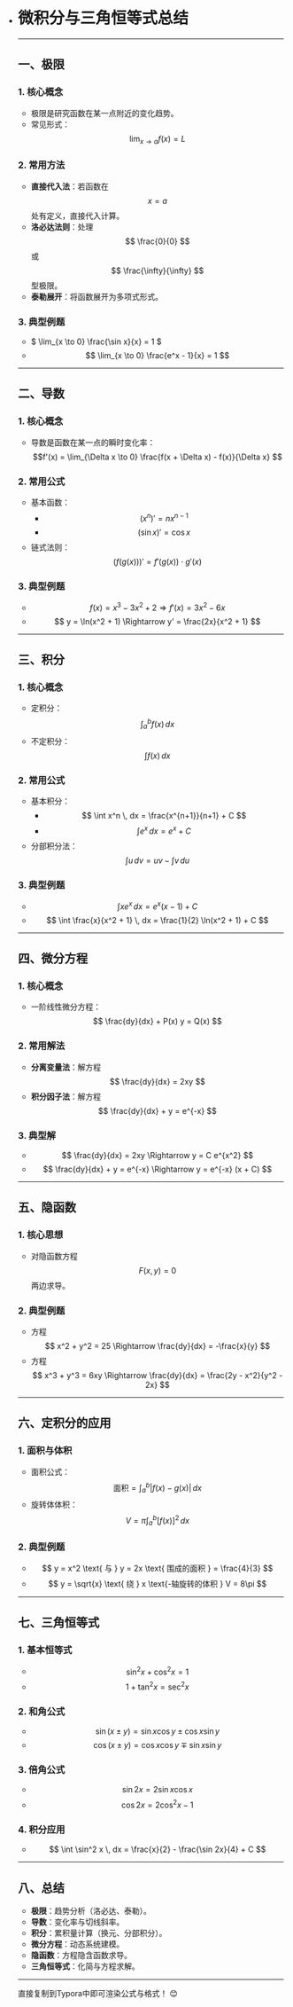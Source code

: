 - # 微积分与三角恒等式总结

  ---

  ## 一、极限

  ### 1. 核心概念
  - 极限是研究函数在某一点附近的变化趋势。
  - 常见形式：$$ \lim_{x \to a} f(x) = L $$

  ### 2. 常用方法
  - **直接代入法**：若函数在 $$ x = a $$ 处有定义，直接代入计算。
  - **洛必达法则**：处理 $$ \frac{0}{0} $$ 或 $$ \frac{\infty}{\infty} $$ 型极限。
  - **泰勒展开**：将函数展开为多项式形式。

  ### 3. 典型例题
  - $ \lim_{x \to 0} \frac{\sin x}{x} = 1 $
  - $$ \lim_{x \to 0} \frac{e^x - 1}{x} = 1 $$

  ---

  ## 二、导数

  ### 1. 核心概念
  - 导数是函数在某一点的瞬时变化率：
    $$f'(x) = \lim_{\Delta x \to 0} \frac{f(x + \Delta x) - f(x)}{\Delta x} $$

  ### 2. 常用公式
  - 基本函数：
    - $$ (x^n)' = n x^{n-1} $$
    - $$ (\sin x)' = \cos x $$
  - 链式法则：
    $$ (f(g(x)))' = f'(g(x)) \cdot g'(x) $$

  ### 3. 典型例题
  - $$ f(x) = x^3 - 3x^2 + 2 \Rightarrow f'(x) = 3x^2 - 6x $$
  - $$ y = \ln(x^2 + 1) \Rightarrow y' = \frac{2x}{x^2 + 1} $$

  ---

  ## 三、积分

  ### 1. 核心概念
  - 定积分：$$ \int_{a}^{b} f(x) \, dx $$
  - 不定积分：$$ \int f(x) \, dx $$

  ### 2. 常用公式
  - 基本积分：
    - $$ \int x^n \, dx = \frac{x^{n+1}}{n+1} + C $$
    - $$ \int e^x \, dx = e^x + C $$
  - 分部积分法：
    $$ \int u \, dv = uv - \int v \, du $$

  ### 3. 典型例题
  - $$ \int x e^x \, dx = e^x (x - 1) + C $$
  - $$ \int \frac{x}{x^2 + 1} \, dx = \frac{1}{2} \ln(x^2 + 1) + C $$

  ---

  ## 四、微分方程

  ### 1. 核心概念
  - 一阶线性微分方程：
    $$ \frac{dy}{dx} + P(x) y = Q(x) $$

  ### 2. 常用解法
  - **分离变量法**：解方程 $$ \frac{dy}{dx} = 2xy $$
  - **积分因子法**：解方程 $$ \frac{dy}{dx} + y = e^{-x} $$

  ### 3. 典型解
  - $$ \frac{dy}{dx} = 2xy \Rightarrow y = C e^{x^2} $$
  - $$ \frac{dy}{dx} + y = e^{-x} \Rightarrow y = e^{-x} (x + C) $$

  ---

  ## 五、隐函数

  ### 1. 核心思想
  - 对隐函数方程 $$ F(x, y) = 0 $$ 两边求导。

  ### 2. 典型例题
  - 方程 $$ x^2 + y^2 = 25 \Rightarrow \frac{dy}{dx} = -\frac{x}{y} $$
  - 方程 $$ x^3 + y^3 = 6xy \Rightarrow \frac{dy}{dx} = \frac{2y - x^2}{y^2 - 2x} $$

  ---

  ## 六、定积分的应用

  ### 1. 面积与体积
  - 面积公式：
    $$ \text{面积} = \int_{a}^{b} |f(x) - g(x)| \, dx $$
  - 旋转体体积：
    $$ V = \pi \int_{a}^{b} [f(x)]^2 \, dx $$

  ### 2. 典型例题
  - $$ y = x^2 \text{ 与 } y = 2x \text{ 围成的面积 } = \frac{4}{3} $$
  - $$ y = \sqrt{x} \text{ 绕 } x \text{-轴旋转的体积 } V = 8\pi $$

  ---

  ## 七、三角恒等式

  ### 1. 基本恒等式
  - $$ \sin^2 x + \cos^2 x = 1 $$
  - $$ 1 + \tan^2 x = \sec^2 x $$

  ### 2. 和角公式
  - $$ \sin(x \pm y) = \sin x \cos y \pm \cos x \sin y $$
  - $$ \cos(x \pm y) = \cos x \cos y \mp \sin x \sin y $$

  ### 3. 倍角公式
  - $$ \sin 2x = 2 \sin x \cos x $$
  - $$ \cos 2x = 2 \cos^2 x - 1 $$

  ### 4. 积分应用
  - $$ \int \sin^2 x \, dx = \frac{x}{2} - \frac{\sin 2x}{4} + C $$

  ---

  ## 八、总结
  - **极限**：趋势分析（洛必达、泰勒）。
  - **导数**：变化率与切线斜率。
  - **积分**：累积量计算（换元、分部积分）。
  - **微分方程**：动态系统建模。
  - **隐函数**：方程隐含函数求导。
  - **三角恒等式**：化简与方程求解。

  ---

  直接复制到Typora中即可渲染公式与格式！ 😊